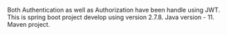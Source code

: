 Both Authentication as well as Authorization have been handle using JWT.
This is spring boot project develop using version 2.7.8.
Java version - 11.
Maven project.
